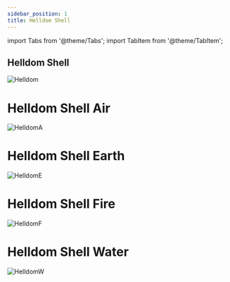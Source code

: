 ```yaml
---
sidebar_position: 1
title: Helldom Shell
---
```


import Tabs from '@theme/Tabs';
import TabItem from '@theme/TabItem';

<Tabs>
  <TabItem value="Helldom Shell" label="Helldom Shell" default>
   
## Helldom Shell

![Helldom](https://vwiki.valorserver.com/api/item/picture/helldom%20shell)


  </TabItem>
  <TabItem value="Air" label="Air">

# Helldom Shell Air

![HelldomA](https://vwiki.valorserver.com/api/item/picture/helldom%20shell%20air)

  </TabItem>
  <TabItem value="Earth" label="Earth">

# Helldom Shell Earth

![HelldomE](https://vwiki.valorserver.com/api/item/picture/helldom%20shell%20earth)

  </TabItem>
  <TabItem value="Fire" label="Fire">

# Helldom Shell Fire

![HelldomF](https://vwiki.valorserver.com/api/item/picture/helldom%20shell%20fire)

  </TabItem>
  <TabItem value="Water" label="Water">

# Helldom Shell Water

![HelldomW](https://vwiki.valorserver.com/api/item/picture/helldom%20shell%20water)

  </TabItem>
</Tabs>
